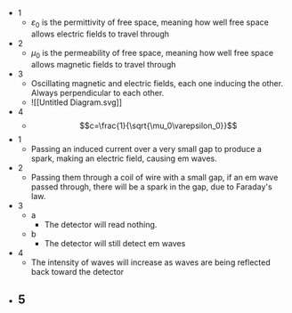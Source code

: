 - 1
	- $\varepsilon_0$ is the permittivity of free space, meaning how well free space allows electric fields to travel through
- 2
	- $\mu_0$ is the permeability of free space, meaning how well free space allows magnetic fields to travel through
- 3
	- Oscillating magnetic and electric fields, each one inducing the other. Always perpendicular to each other.
	- ![[Untitled Diagram.svg]]
- 4
	- $$c=\frac{1}{\sqrt{\mu_0\varepsilon_0}}$$
- 1
	- Passing an induced current over a very small gap to produce a spark, making an electric field, causing em waves.
- 2
	- Passing them through a coil of wire with a small gap, if an em wave passed through, there will be a spark in the gap, due to Faraday's law.
- 3
	- a
		- The detector will read nothing.
	- b
		- The detector will still detect em waves
- 4
	- The intensity of waves will increase as waves are being reflected back toward the detector
- 5
	- 